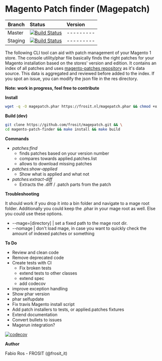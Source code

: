 Magento Patch finder (Magepatch)
================================

| Branch        | Status       | Version  |
| ------------- |:-------------|:---------|
| Master        | [![Build Status](https://travis-ci.org/frosit/magepatch.svg?branch=master)](https://travis-ci.org/frosit/magepatch) | ---------|
| Staging       | [![Build Status](https://travis-ci.org/frosit/magepatch.svg?branch=staging)](https://travis-ci.org/frosit/magepatch)  | ---------|

The following CLI tool can aid with patch management of your Magento 1 store. The console utility/phar file basically finds the right patches for your Magento installation based on the stores' version and edition. It contains an index of all patches and uses [magento-patches repository](https://github.com/brentwpeterson/magento-patches) as it's data source. This data is aggregated and reviewed before added to the index.
If you spot an issue, you can modify the json file in the res directory.

__Note: work in progress, feel free to contribute__

__Install__

```bash
wget -q -O magepatch.phar https://frosit.nl/magepatch.phar && chmod +x magepatch.phar
```

__Build (dev)__

```bash
git clone https://github.com/frosit/magepatch.git && \
cd magento-patch-finder && make install && make build
```


__Commands__

* _patches:find_
    * finds patches based on your version number
    * compares towards applied.patches.list
    * allows to download missing patches
* _patches:show-applied_
    * Show what is applied and what not
* _patches:extract-diff_
    * Extracts the .diff / .patch parts from the patch
    
__Troubleshooting__

It should work if you drop it into a bin folder and navigate to a mage root folder. Additionally you could keep the .phar in your mage root as well.
Else you could use these options.

* --mage=\[directory\] | set a fixed path to the mage root dir.
* --nomage | don't load mage, in case you want to quickly check the amount of indexed patches or something

    
__To Do__

* Review and clean code
* Remove deprecated code
* Create tests with CI
    * Fix broken tests
    * extend tests to other classes
    * extend spec
    * add codecov
* improve exception handling
* Show phar version
* phar selfupdate
* Fix travis Magento install script
* Add patch installers to tests, or applied.patches fixtures
* Extend documentation
* Convert bullets to issues
* Magerun integration?

[![codecov](https://codecov.io/gh/frosit/magepatch/branch/master/graph/badge.svg)](https://codecov.io/gh/frosit/magepatch)

__Author__

Fabio Ros - FROSIT (@frosit_it)
